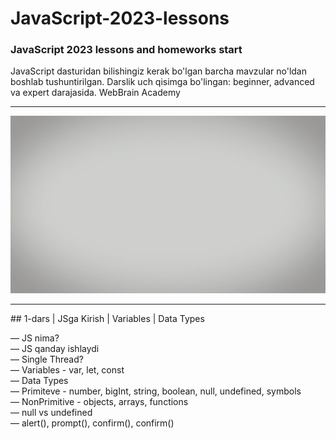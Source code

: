 # JavaScript-2023-lessons

### JavaScript 2023 lessons and homeworks start

JavaScript dasturidan bilishingiz kerak bo'lgan barcha mavzular no'ldan boshlab tushuntirilgan. Darslik uch qisimga bo'lingan: beginner, advanced va expert darajasida. WebBrain Academy
<hr>
<img src="./Webbrain.gif" alt="JavaScript">
<hr>
## 1-dars | JSga Kirish | Variables | Data Types

—  JS nima? <br>
—  JS qanday ishlaydi <br>
—  Single Thread? <br>
—  Variables - var, let, const <br>
—  Data Types <br>
—  Primiteve - number, bigInt, string, boolean, null, undefined, symbols <br>
—  NonPrimitive - objects, arrays, functions <br>
—  null vs undefined <br>
—  alert(), prompt(), confirm(), confirm() <br>

